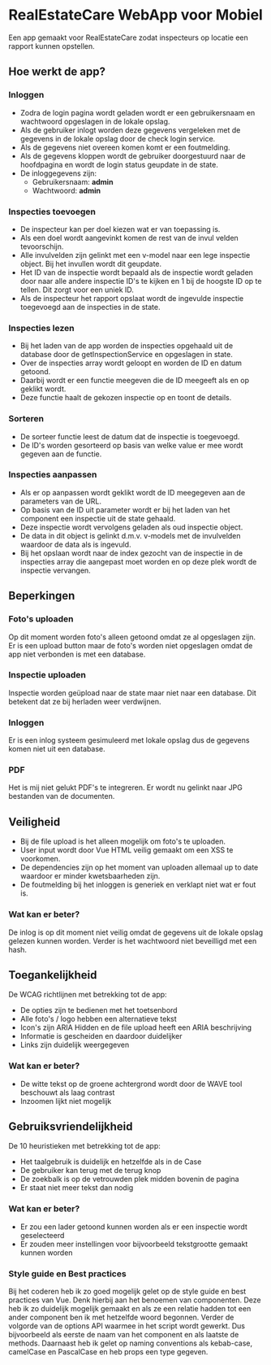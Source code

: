 # RealEstateCare WebApp voor Mobiel
Een app gemaakt voor RealEstateCare zodat inspecteurs op locatie een rapport kunnen opstellen.

## Hoe werkt de app?
### Inloggen
- Zodra de login pagina wordt geladen wordt er een gebruikersnaam en wachtwoord opgeslagen in de lokale opslag.
- Als de gebruiker inlogt worden deze gegevens vergeleken met de gegevens in de lokale opslag door de check login service. 
- Als de gegevens niet overeen komen komt er een foutmelding.
- Als de gegevens kloppen wordt de gebruiker doorgestuurd naar de hoofdpagina en wordt de login status geupdate in de state.
- De inloggegevens zijn: 
	- Gebruikersnaam: **admin**
	- Wachtwoord: **admin**

### Inspecties toevoegen
- De inspecteur kan per doel kiezen wat er van toepassing is.
- Als een doel wordt aangevinkt komen de rest van de invul velden tevoorschijn.
- Alle invulvelden zijn gelinkt met een v-model naar een lege inspectie object. Bij het invullen wordt dit geupdate.
- Het ID van de inspectie wordt bepaald als de inspectie wordt geladen door naar alle andere inspectie ID's te kijken en 1 bij de hoogste ID op te tellen. Dit zorgt voor een uniek ID.
- Als de inspecteur het rapport opslaat wordt de ingevulde inspectie toegevoegd aan de inspecties in de state.

### Inspecties lezen
- Bij het laden van de app worden de inspecties opgehaald uit de database door de getInspectionService en opgeslagen in state.
- Over de inspecties array wordt geloopt en worden de ID en datum getoond. 
- Daarbij wordt er een functie meegeven die de ID meegeeft als en op geklikt wordt.
- Deze functie haalt de gekozen inspectie op en toont de details.

### Sorteren
- De sorteer functie leest de datum dat de inspectie is toegevoegd.
- De ID's worden gesorteerd op basis van welke value er mee wordt gegeven aan de functie.

### Inspecties aanpassen
- Als er op aanpassen wordt geklikt wordt de ID meegegeven aan de parameters van de URL.
- Op basis van de ID uit parameter wordt er bij het laden van het component een inspectie uit de state gehaald.
- Deze inspectie wordt vervolgens geladen als oud inspectie object.
- De data in dit object is gelinkt d.m.v. v-models met de invulvelden waardoor de data als is ingevuld.
- Bij het opslaan wordt naar de index gezocht van de inspectie in de inspecties array die aangepast moet worden en op deze plek wordt de inspectie vervangen.

## Beperkingen
### Foto's uploaden
Op dit moment worden foto's alleen getoond omdat ze al opgeslagen zijn. Er is een upload button maar de foto's worden niet opgeslagen omdat de app niet verbonden is met een database. 

### Inspectie uploaden
Inspectie worden geüpload naar de state maar niet naar een database. Dit betekent dat ze bij herladen weer verdwijnen.

### Inloggen
Er is een inlog systeem gesimuleerd met lokale opslag dus de gegevens komen niet uit een database.

### PDF
Het is mij niet gelukt PDF's te integreren. Er wordt nu gelinkt naar JPG bestanden van de documenten.

## Veiligheid
- Bij de file upload is het alleen mogelijk om foto's te uploaden. 
- User input wordt door Vue HTML veilig gemaakt om een XSS te voorkomen. 
- De dependencies zijn op het moment van uploaden allemaal up to date waardoor er minder kwetsbaarheden zijn. 
- De foutmelding bij het inloggen is generiek en verklapt niet wat er fout is.

### Wat kan er beter?
De inlog is op dit moment niet veilig omdat de gegevens uit de lokale opslag gelezen kunnen worden. Verder is het wachtwoord niet beveilligd met een hash. 

## Toegankelijkheid
De WCAG richtlijnen met betrekking tot de app:
- De opties zijn te bedienen met het toetsenbord
- Alle foto's / logo hebben een alternatieve tekst
- Icon's zijn ARIA Hidden en de file upload heeft een ARIA beschrijving
- Informatie is gescheiden en daardoor duidelijker
- Links zijn duidelijk weergegeven

### Wat kan er beter?
- De witte tekst op de groene achtergrond wordt door de WAVE tool beschouwt als laag contrast
- Inzoomen lijkt niet mogelijk

## Gebruiksvriendelijkheid
De 10 heuristieken met betrekking tot de app:
- Het taalgebruik is duidelijk en hetzelfde als in de Case
- De gebruiker kan terug met de terug knop
- De zoekbalk is op de vetrouwden plek midden bovenin de pagina
- Er staat niet meer tekst dan nodig

### Wat kan er beter?
- Er zou een lader getoond kunnen worden als er een inspectie wordt geselecteerd 
- Er zouden meer instellingen voor bijvoorbeeld tekstgrootte gemaakt kunnen worden

### Style guide en Best practices
Bij het coderen heb ik zo goed mogelijk gelet op de style guide en best practices van Vue. Denk hierbij aan het benoemen van componenten. Deze heb ik zo duidelijk mogelijk gemaakt en als ze een relatie hadden tot een ander component ben ik met hetzelfde woord begonnen. 
Verder de volgorde van de options API waarmee in het script wordt gewerkt. Dus bijvoorbeeld als eerste de naam van het component en als laatste de methods. Daarnaast heb ik gelet op naming conventions als kebab-case, camelCase en PascalCase en heb props een type gegeven.
